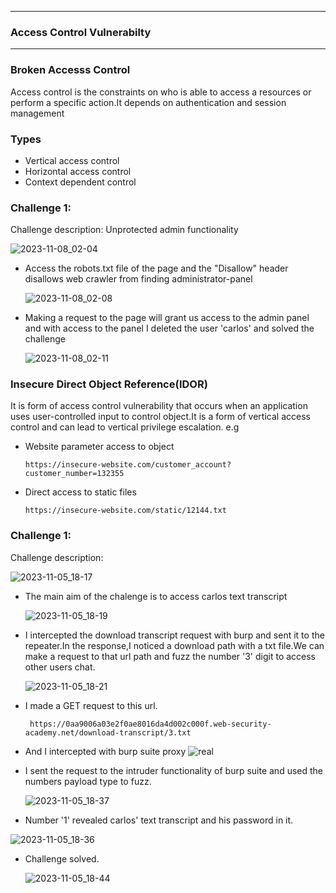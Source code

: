 * * *
 ### Access Control Vulnerabilty
* *  *
### Broken Accesss Control
 Access control is the constraints on who is able to access a resources or perform a specific action.It depends on authentication and session management
### Types
- Vertical access control
- Horizontal access control
- Context dependent control

### Challenge 1:
 Challenge description: Unprotected admin functionality
 
 ![2023-11-08_02-04](https://github.com/SENSEIXENUS2/SENSEIXENUS2.github.io/assets/98669513/0d23173d-b9b9-4cbd-b15c-c506093e1548) 

- Access the robots.txt file of the page and the "Disallow" header disallows web crawler from finding administrator-panel
  
  ![2023-11-08_02-08](https://github.com/SENSEIXENUS2/SENSEIXENUS2.github.io/assets/98669513/86233fe6-8a2c-47fd-b8d9-27b3174ce3f9)

- Making a request to the page will grant us access to the admin panel and with access to the panel I deleted the user 'carlos' and solved the challenge
  
  ![2023-11-08_02-11](https://github.com/SENSEIXENUS2/SENSEIXENUS2.github.io/assets/98669513/15dc1610-b752-4fec-9275-7762b8523ae4)

   
### Insecure Direct Object Reference(IDOR)
 It is form of access control vulnerability that occurs when an application uses user-controlled input to control object.It is a form of vertical access control and can lead to vertical privilege escalation.
e.g
- Website parameter access to object
  
      https://insecure-website.com/customer_account?customer_number=132355

- Direct access to static files

      https://insecure-website.com/static/12144.txt
### Challenge 1:
  Challenge description:
  
![2023-11-05_18-17](https://github.com/SENSEIXENUS2/SENSEIXENUS2.github.io/assets/98669513/83a09ffa-fd91-4bd0-85b5-bafde2c14bba)

- The main aim of the chalenge is to access carlos text transcript

  ![2023-11-05_18-19](https://github.com/SENSEIXENUS2/SENSEIXENUS2.github.io/assets/98669513/1174c8de-bcb2-49e5-a419-af7fdb400b9e)
    
- I intercepted the download transcript request with burp and sent it to the repeater.In the response,I noticed a download path with a txt file.We can make a request to that url path and fuzz the number '3' digit to access other users chat.

  ![2023-11-05_18-21](https://github.com/SENSEIXENUS2/SENSEIXENUS2.github.io/assets/98669513/5e838bb4-b2c2-411d-86c8-fe191739016a)

- I made a GET request to this url.

       https://0aa9006a03e2f0ae8016da4d002c000f.web-security-academy.net/download-transcript/3.txt
- And I intercepted with burp suite proxy
    ![real](https://github.com/SENSEIXENUS2/SENSEIXENUS2.github.io/assets/98669513/abe6e672-7db3-4174-a823-2c7cf705007c)

   
- I sent the request to the intruder functionality of burp suite and used the numbers payload type to fuzz.

  ![2023-11-05_18-37](https://github.com/SENSEIXENUS2/SENSEIXENUS2.github.io/assets/98669513/4af6df2e-abfe-4da7-880d-9e3deeb8a9fc)

- Number '1' revealed carlos' text transcript and  his password in it.

 ![2023-11-05_18-36](https://github.com/SENSEIXENUS2/SENSEIXENUS2.github.io/assets/98669513/52eb72ed-c2e5-453b-8077-447cf9efd922)

- Challenge solved.

  ![2023-11-05_18-44](https://github.com/SENSEIXENUS2/SENSEIXENUS2.github.io/assets/98669513/1fa36540-572d-432a-8105-5ccad44e077c)

  

   

